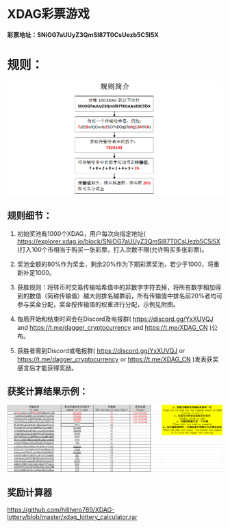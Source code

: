 # XDAG彩票游戏
#### 彩票地址：SNiOG7aUUyZ3QmSl87T0CsUezb5C5l5X
# 规则：
![Image text](https://github.com/hillhero789/XDAG-lottery/blob/master/Brief_introduction_of_rules_cn.PNG)

## 规则细节：
1. 初始奖池有1000个XDAG，用户每次向指定地址( https://explorer.xdag.io/block/SNiOG7aUUyZ3QmSl87T0CsUezb5C5l5X )打入100个币相当于购买一张彩票，打入次数不限(允许购买多张彩票)。

2. 奖池金额的80%作为奖金，剩余20%作为下期彩票奖池，若少于1000，将重新补足1000。

3. 获胜规则：将转币时交易传输哈希值中的非数字字符去掉，将所有数字相加得到的数值（简称传输值）越大则排名越靠前，所有传输值中排名前20%者均可参与奖金分配，奖金按传输值的权重进行分配，示例见附图。

4. 每局开始和结束时间会在Discord及电报群( https://discord.gg/YxXUVQJ and https://t.me/dagger_cryptocurrency and https://t.me/XDAG_CN )公布。

5. 获胜者需到Discord或电报群( https://discord.gg/YxXUVQJ or https://t.me/dagger_cryptocurrency or https://t.me/XDAG_CN )发表获奖感言后才能获得奖励。

## 获奖计算结果示例：
![Image text](https://github.com/hillhero789/XDAG-lottery/blob/master/XDAG_lottery_calculator_example.PNG)

## 奖励计算器
https://github.com/hillhero789/XDAG-lottery/blob/master/xdag_lottery_calculator.rar
